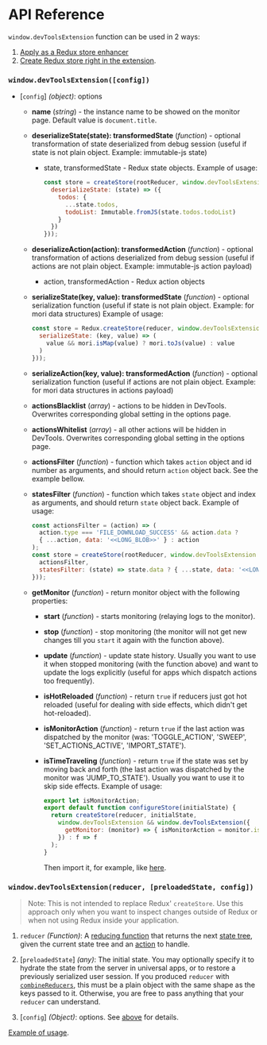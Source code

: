 # API Reference

`window.devToolsExtension` function can be used in 2 ways:
 1. [Apply as a Redux store enhancer](#windowdevtoolsextensionconfig)
 2. [Create Redux store right in the extension](#windowdevtoolsextensionreducer-preloadedstate-config).


### `window.devToolsExtension([config])`
- [`config`] *(object)*: options
  - **name** (*string*) - the instance name to be showed on the monitor page. Default value is `document.title`.
  - **deserializeState(state): transformedState** (*function*) - optional transformation of state deserialized from debug session (useful if state is not plain object. Example: immutable-js state)
    - state, transformedState - Redux state objects.
      Example of usage:
      
      ```js
      const store = createStore(rootReducer, window.devToolsExtension && window.devToolsExtension({
        deserializeState: (state) => ({
          todos: {
            ...state.todos,
            todoList: Immutable.fromJS(state.todos.todoList)
          }
        })
      }));
      ```
  - **deserializeAction(action): transformedAction** (*function*) - optional transformation of actions deserialized from debug session (useful if actions are not plain object. Example: immutable-js action payload)
    - action, transformedAction - Redux action objects
  - **serializeState(key, value): transformedState** (*function*) - optional serialization function (useful if state is not plain object. Example: for mori data structures)
      Example of usage:
      
      ```js
      const store = Redux.createStore(reducer, window.devToolsExtension && window.devToolsExtension({
        serializeState: (key, value) => (
          value && mori.isMap(value) ? mori.toJs(value) : value
        )
      }));
      ```
  - **serializeAction(key, value): transformedAction** (*function*) - optional serialization function (useful if actions are not plain object. Example: for mori data structures in actions payload)
  - **actionsBlacklist** (*array*) - actions to be hidden in DevTools. Overwrites corresponding global setting in the options page.
  - **actionsWhitelist** (*array*) - all other actions will be hidden in DevTools. Overwrites corresponding global setting in the options page.
  - **actionsFilter** (*function*) - function which takes `action` object and id number as arguments, and should return `action` object back. See the example bellow.
  - **statesFilter** (*function*) - function which takes `state` object and index as arguments, and should return `state` object back.
      Example of usage:
      
      ```js
      const actionsFilter = (action) => (
        action.type === 'FILE_DOWNLOAD_SUCCESS' && action.data ?
        { ...action, data: '<<LONG_BLOB>>' } : action
      );
      const store = createStore(rootReducer, window.devToolsExtension && window.devToolsExtension({
        actionsFilter,
        statesFilter: (state) => state.data ? { ...state, data: '<<LONG_BLOB>>' } : state)
      }));
      ```
  - **getMonitor** (*function*) - return monitor object with the following properties:
    - **start** (*function*) - starts monitoring (relaying logs to the monitor).
    - **stop** (*function*) - stop monitoring (the monitor will not get new changes till you `start` it again with the function above).
    - **update** (*function*) - update state history. Usually you want to use it when stopped monitoring (with the function above) and want to update the logs explicitly (useful for apps which dispatch actions too frequently).   
    - **isHotReloaded** (*function*) - return `true` if reducers just got hot reloaded (useful for dealing with side effects, which didn't get hot-reloaded).
    - **isMonitorAction** (*function*) - return `true` if the last action was dispatched by the monitor (was: 'TOGGLE_ACTION', 'SWEEP', 'SET_ACTIONS_ACTIVE', 'IMPORT_STATE').
    - **isTimeTraveling** (*function*) - return `true` if the state was set by moving back and forth (the last action was dispatched by the monitor was 'JUMP_TO_STATE'). Usually you want to use it to skip side effects. 
      Example of usage:
      
      ```js
      export let isMonitorAction;
      export default function configureStore(initialState) {
        return createStore(reducer, initialState, 
          window.devToolsExtension && window.devToolsExtension({
            getMonitor: (monitor) => { isMonitorAction = monitor.isMonitorAction; }
          }) : f => f
        );
      }  
      ```
      Then import it, for example, like [here](https://github.com/zalmoxisus/redux-devtools-extension/blob/master/examples/counter/components/Counter.js).

### `window.devToolsExtension(reducer, [preloadedState, config])`
> Note: This is not intended to replace Redux' `createStore`. Use this approach only when you want to inspect changes outside of Redux or when not using Redux inside your application.

1. `reducer` *(Function)*: A [reducing function](https://github.com/reactjs/redux/blob/master/docs/Glossary.md#reducer) that returns the next [state tree](../Glossary.md#state), given the current state tree and an [action](https://github.com/reactjs/redux/blob/master/docs/Glossary.md#action) to handle.

2. [`preloadedState`] *(any)*: The initial state. You may optionally specify it to hydrate the state from the server in universal apps, or to restore a previously serialized user session. If you produced `reducer` with [`combineReducers`](combineReducers.md), this must be a plain object with the same shape as the keys passed to it. Otherwise, you are free to pass anything that your `reducer` can understand.

3. [`config`] *(Object)*: options. See [above](#windowdevtoolsextensionconfig) for details.

[Example of usage](https://github.com/zalmoxisus/redux-devtools-extension/commit/1810d2c1f0e8be1daf8f2d8f7bbeb4f8c528d90b).
